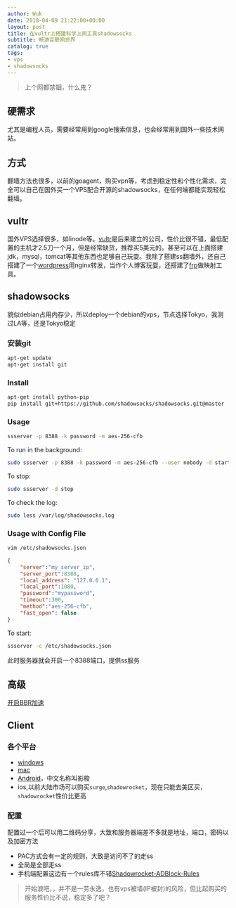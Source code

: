 ```yaml
---
author: Wuk
date: 2018-04-09 21:22:00+00:00
layout: post
title: 在vultr上搭建科学上网工具shadowsocks
subtitle: 畅游互联网世界
catalog: true
tags:
- vps
- shadowsocks
---
```


> 上个网都禁锢，什么鬼？

## 硬需求
尤其是编程人员，需要经常用到google搜索信息，也会经常用到国外一些技术网站。

## 方式
翻墙方法也很多，以前的goagent，购买vpn等，考虑到稳定性和个性化需求，完全可以自己在国外买一个VPS配合开源的shadowsocks，在任何端都能实现轻松翻墙。

## vultr
国外VPS选择很多，如linode等。[vultr](https://www.vultr.com/?ref=6891563)是后来建立的公司，性价比很不错，最低配置的主机才2.5刀一个月，但是经常缺货，推荐买5美元的。甚至可以在上面搭建jdk，mysql，tomcat等其他东西也足够自己玩耍。我除了搭建ss翻墙外，还自己搭建了一个[wordpress](https://wordpress.org/)用nginx转发，当作个人博客玩耍，还搭建了[frp](https://github.com/fatedier/frp/blob/master/README_zh.md)做映射工具。

## shadowsocks
貌似debian占用内存少，所以deploy一个debian的vps，节点选择Tokyo，我测过LA等，还是Tokyo稳定
### 安装git
```bash
apt-get update
apt-get install git
```
### Install 
```bash
apt-get install python-pip
pip install git+https://github.com/shadowsocks/shadowsocks.git@master
```
### Usage
```bash
ssserver -p 8388 -k password -m aes-256-cfb
```
To run in the background:
```bash
sudo ssserver -p 8388 -k password -m aes-256-cfb --user nobody -d start
```
To stop:
```bash
sudo ssserver -d stop
```
To check the log:
```bash
sudo less /var/log/shadowsocks.log
```
### Usage with Config File
```bash
vim /etc/shadowsocks.json
```
```json
{
    "server":"my_server_ip",
    "server_port":8388,
    "local_address": "127.0.0.1",
    "local_port":1080,
    "password":"mypassword",
    "timeout":300,
    "method":"aes-256-cfb",
    "fast_open": false
}
```
To start:
```bash
ssserver -c /etc/shadowsocks.json
```
此时服务器就会开启一个8388端口，提供ss服务

## 高级
[开启BBR加速](https://github.com/iMeiji/shadowsocks_install/wiki/%E5%BC%80%E5%90%AFTCP-BBR%E6%8B%A5%E5%A1%9E%E6%8E%A7%E5%88%B6%E7%AE%97%E6%B3%95)

## Client
### 各个平台
- [windows](https://github.com/shadowsocks/shadowsocks-windows)
- [mac](https://github.com/shadowsocks/ShadowsocksX-NG)
- [Android](https://github.com/shadowsocks/shadowsocks-android)，中文名称叫影梭
- ios,以前大陆市场可以购买`surge`,`shadowrocket`，现在只能去美区买，`shadowrocket`性价比更高
### 配置
配置过一个后可以用二维码分享，大致和服务器端差不多就是地址，端口，密码以及加密方法
- PAC方式会有一定的规则，大致是访问不了的走ss
- 全局是全部走ss
- 手机端配置这边有一个rules库不错[Shadowrocket-ADBlock-Rules](https://github.com/h2y/Shadowrocket-ADBlock-Rules)


> 开始浪吧，，并不是一劳永逸，也有vps被墙(IP被封)的风险，但比起购买的服务性价比不说，稳定多了吧？